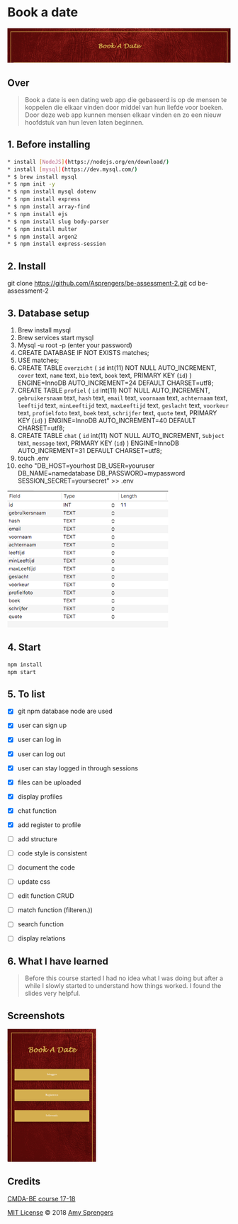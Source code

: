 # Book a date

![](screenshot/slide.png)

## Over

> Book a date is een dating web app die gebaseerd is op de mensen te koppelen die elkaar vinden door middel van hun liefde voor boeken. Door deze web app kunnen mensen elkaar vinden en zo een nieuw hoofdstuk van hun leven laten beginnen.

## 1. Before installing

``` bash
* install [NodeJS](https://nodejs.org/en/download/)
* install [mysql](https://dev.mysql.com/)
* $ brew install mysql
* $ npm init -y
* $ npm install mysql dotenv
* $ npm install express
* $ npm install array-find
* $ npm install ejs
* $ npm install slug body-parser
* $ npm install multer
* $ npm install argon2
* $ npm install express-session
```

## 2. Install
git clone https://github.com/Asprengers/be-assessment-2.git
cd be-assessment-2

## 3. Database setup

1. Brew install mysql
2. Brew services start mysql
3. Mysql -u root -p (enter your password)
4. CREATE DATABASE IF NOT EXISTS matches;
5. USE matches;
6. CREATE TABLE `overzicht` (
  `id` int(11) NOT NULL AUTO_INCREMENT,
  `cover` text,
  `name` text,
  `bio` text,
  `book` text,
  PRIMARY KEY (`id`)
) ENGINE=InnoDB AUTO_INCREMENT=24 DEFAULT CHARSET=utf8;
7. CREATE TABLE `profiel` (
  `id` int(11) NOT NULL AUTO_INCREMENT,
  `gebruikersnaam` text,
  `hash` text,
  `email` text,
  `voornaam` text,
  `achternaam` text,
  `leeftijd` text,
  `minLeeftijd` text,
  `maxLeeftijd` text,
  `geslacht` text,
  `voorkeur` text,
  `profielfoto` text,
  `boek` text,
  `schrijfer` text,
  `quote` text,
  PRIMARY KEY (`id`)
) ENGINE=InnoDB AUTO_INCREMENT=40 DEFAULT CHARSET=utf8;
8. CREATE TABLE `chat` (
  `id` int(11) NOT NULL AUTO_INCREMENT,
  `Subject` text,
  `message` text,
  PRIMARY KEY (`id`)
) ENGINE=InnoDB AUTO_INCREMENT=31 DEFAULT CHARSET=utf8;
9. touch .env
10. echo "DB_HOST=yourhost
DB_USER=youruser
DB_NAME=namedatabase
DB_PASSWORD=mypassword
SESSION_SECRET=yoursecret" >> .env


![](screenshot/database.png)

## 4. Start

```bash
npm install
npm start
```

## 5. To list

* [x] git npm database node are used
* [x] user can sign up
* [x] user can log in
* [x] user can log out
* [x] user can stay logged in through sessions
* [x] files can be uploaded
* [x] display profiles
* [x] chat function
* [x] add register to profile
* [ ] add structure
* [ ] code style is consistent
* [ ] document the code
* [ ] update css
* [ ] edit function CRUD
* [ ] match function (filteren.))
* [ ] search function
* [ ] display relations


## 6. What I have learned

> Before this course started I had no idea what I was doing but after a while I slowly started to understand how things worked.
I found the slides very helpful.

## Screenshots

<!-- ![](screenshot/home.png){:height="50%" width="50%"}
![](screenshot/feed.png =150 )
![](screenshot/match.png =150 )
![](screenshot/setup.png)    -->
<img src="screenshot/home.png" width="200" height="300">

## Credits

[CMDA-BE course 17-18](https://github.com/cmda-be/course-17-18)

[MIT License](https://github.com/Asprengers/be-assessment-2/blob/master/licence.md)  © 2018 [Amy Sprengers](https://github.com/Asprengers)
